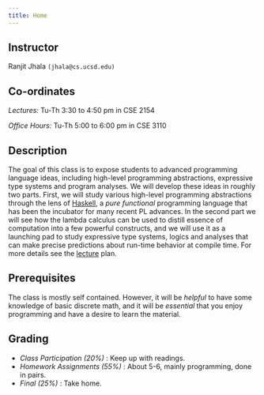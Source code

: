 ```yaml
---
title: Home 
---
```


## Instructor

Ranjit Jhala `(jhala@cs.ucsd.edu)`

## Co-ordinates 

*Lectures:* Tu-Th 3:30 to 4:50 pm in CSE 2154

*Office Hours:* Tu-Th 5:00 to 6:00 pm in CSE 3110

## Description

The goal of this class is to expose students to advanced programming
language ideas, including high-level programming abstractions, expressive
type systems and program analyses. We will develop these ideas in roughly
two parts. First, we will study various high-level programming abstractions
through the lens of [Haskell](http://www.haskell.org), 
a *pure functional* programming language that has been the
incubator for many recent PL advances. In the second part we will
see how the lambda calculus can be used to distill essence 
of computation into a few powerful constructs, and we will use it 
as a launching pad to study expressive type systems, logics and 
analyses that can make precise predictions about run-time behavior
at compile time. For more details see the [lecture](lectures.html) plan.


## Prerequisites

The class is mostly self contained. However, it will be *helpful* to have
some knowledge of basic discrete math, and it will be *essential* 
that you enjoy programming and have a desire to learn the material.

## Grading

- *Class Participation (20%)* : Keep up with readings.  
- *Homework Assignments (55%)* : About 5-6, mainly programming, done in pairs. 
- *Final (25%)* : Take home.

